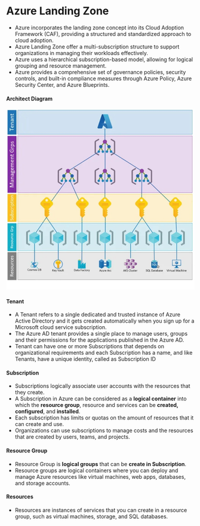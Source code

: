 # Azure Landing Zone
 - Azure incorporates the landing zone concept into its Cloud Adoption Framework (CAF), providing a structured and standardized approach to cloud adoption.
 - Azure Landing Zone offer a multi-subscription structure to support organizations in managing their workloads effectively.
 - Azure uses a hierarchical subscription-based model, allowing for logical grouping and resource management.
 - Azure provides a comprehensive set of governance policies, security controls, and built-in compliance measures through Azure Policy, Azure Security Center, and Azure Blueprints.

#### Architect Diagram

<img src="https://github.com/mevasaroj/CLOUD/blob/main/Azure/Azure_Landing_Zone/Architect_Diagram/Azure_LZ.png" width="900" />


#### Tenant
 - A Tenant refers to a single dedicated and trusted instance of Azure Active Directory and it gets created automatically when you sign up for a Microsoft cloud service subscription.
 - The Azure AD tenant provides a single place to manage users, groups and their permissions for the applications published in the Azure AD.
 - Tenant can have one or more Subscriptions that depends on organizational requirements and each Subscription has a name, and like Tenants, have a unique identity, called as Subscription ID

#### Subscription
 - Subscriptions logically associate user accounts with the resources that they create.
 - A Subscription in Azure can be considered as a **logical container** into which the **resource group**, resource and services can be **created, configured**, and **installed**.
 - Each subscription has limits or quotas on the amount of resources that it can create and use.
 - Organizations can use subscriptions to manage costs and the resources that are created by users, teams, and projects.

#### Resource Group
 - Resource Group is **logical groups** that can be **create in Subscription**.
 - Resource groups are logical containers where you can deploy and manage Azure resources like virtual machines, web apps, databases, and storage accounts.


#### Resources
 - Resources are instances of services that you can create in a resource group, such as virtual machines, storage, and SQL databases.



